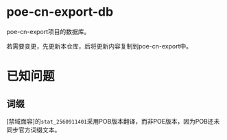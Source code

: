 # poe-cn-export-db
poe-cn-export项目的数据库。

若需要变更，先更新本仓库，后将更新内容复制到poe-cn-export中。

# 已知问题
## 词缀
[禁域面容]的`stat_2560911401`采用POB版本翻译，而非POE版本，因为POB还未同步官方词缀文本。